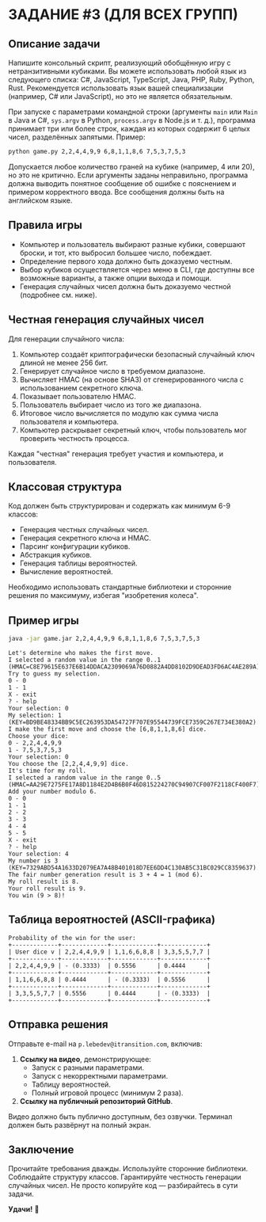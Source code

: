 # ЗАДАНИЕ #3 (ДЛЯ ВСЕХ ГРУПП)

## Описание задачи

Напишите консольный скрипт, реализующий обобщённую игру с нетранзитивными кубиками.
Вы можете использовать любой язык из следующего списка: C#, JavaScript, TypeScript, Java, PHP, Ruby, Python, Rust. Рекомендуется использовать язык вашей специализации (например, C# или JavaScript), но это не является обязательным.

При запуске с параметрами командной строки (аргументы `main` или `Main` в Java и C#, `sys.argv` в Python, `process.argv` в Node.js и т. д.), программа принимает три или более строк, каждая из которых содержит 6 целых чисел, разделённых запятыми. Пример:

```sh
python game.py 2,2,4,4,9,9 6,8,1,1,8,6 7,5,3,7,5,3
```

Допускается любое количество граней на кубике (например, 4 или 20), но это не критично. Если аргументы заданы неправильно, программа должна выводить понятное сообщение об ошибке с пояснением и примером корректного ввода. Все сообщения должны быть на английском языке.

## Правила игры

- Компьютер и пользователь выбирают разные кубики, совершают броски, и тот, кто выбросил большее число, побеждает.
- Определение первого хода должно быть доказуемо честным.
- Выбор кубиков осуществляется через меню в CLI, где доступны все возможные варианты, а также опции выхода и помощи.
- Генерация случайных чисел должна быть доказуемо честной (подробнее см. ниже).

## Честная генерация случайных чисел

Для генерации случайного числа:
1. Компьютер создаёт криптографически безопасный случайный ключ длиной не менее 256 бит.
2. Генерирует случайное число в требуемом диапазоне.
3. Вычисляет HMAC (на основе SHA3) от сгенерированного числа с использованием секретного ключа.
4. Показывает пользователю HMAC.
5. Пользователь выбирает число из того же диапазона.
6. Итоговое число вычисляется по модулю как сумма числа пользователя и компьютера.
7. Компьютер раскрывает секретный ключ, чтобы пользователь мог проверить честность процесса.

Каждая "честная" генерация требует участия и компьютера, и пользователя.

## Классовая структура

Код должен быть структурирован и содержать как минимум 6-9 классов:
- Генерация честных случайных чисел.
- Генерация секретного ключа и HMAC.
- Парсинг конфигурации кубиков.
- Абстракция кубиков.
- Генерация таблицы вероятностей.
- Вычисление вероятностей.

Необходимо использовать стандартные библиотеки и сторонние решения по максимуму, избегая "изобретения колеса".

## Пример игры

```sh
java -jar game.jar 2,2,4,4,9,9 6,8,1,1,8,6 7,5,3,7,5,3
```

```
Let's determine who makes the first move.
I selected a random value in the range 0..1
(HMAC=C8E79615E637E6B14DDACA2309069A76D0882A4DD8102D9DEAD3FD6AC4AE289A).
Try to guess my selection.
0 - 0
1 - 1
X - exit
? - help
Your selection: 0
My selection: 1
(KEY=BD9BE48334BB9C5EC263953DA54727F707E95544739FCE7359C267E734E380A2).
I make the first move and choose the [6,8,1,1,8,6] dice.
Choose your dice:
0 - 2,2,4,4,9,9  
1 - 7,5,3,7,5,3  
Your selection: 0  
You choose the [2,2,4,4,9,9] dice.
It's time for my roll.
I selected a random value in the range 0..5
(HMAC=AA29E7275FE17A8D1184E2D4B6B0F46D815224270C94907CF007F2118CF400F7).
Add your number modulo 6.
0 - 0
1 - 1
2 - 2
3 - 3
4 - 4
5 - 5
X - exit
? - help
Your selection: 4
My number is 3
(KEY=7329ABD54A1633D2079EA7A48B401018D7EE6DD4C130AB5C31BC029CC8359637).
The fair number generation result is 3 + 4 = 1 (mod 6).
My roll result is 8.
Your roll result is 9.
You win (9 > 8)!
```

## Таблица вероятностей (ASCII-графика)

```
Probability of the win for the user:
+-------------+-------------+-------------+-------------+
| User dice v | 2,2,4,4,9,9 | 1,1,6,6,8,8 | 3,3,5,5,7,7 |
+-------------+-------------+-------------+-------------+
| 2,2,4,4,9,9 | - (0.3333)  | 0.5556      | 0.4444      |
+-------------+-------------+-------------+-------------+
| 1,1,6,6,8,8 | 0.4444      | - (0.3333)  | 0.5556      |
+-------------+-------------+-------------+-------------+
| 3,3,5,5,7,7 | 0.5556      | 0.4444      | - (0.3333)  |
+-------------+-------------+-------------+-------------+
```

## Отправка решения

Отправьте e-mail на `p.lebedev@itransition.com`, включив:
1. **Ссылку на видео**, демонстрирующее:
   - Запуск с разными параметрами.
   - Запуск с некорректными параметрами.
   - Таблицу вероятностей.
   - Полный игровой процесс (минимум 2 раза).
2. **Ссылку на публичный репозиторий GitHub**.

Видео должно быть публично доступным, без озвучки. Терминал должен быть развёрнут на полный экран.

## Заключение

Прочитайте требования дважды. Используйте сторонние библиотеки. Соблюдайте структуру классов. Гарантируйте честность генерации случайных чисел. Не просто копируйте код — разбирайтесь в сути задачи.

**Удачи!** 🎲


